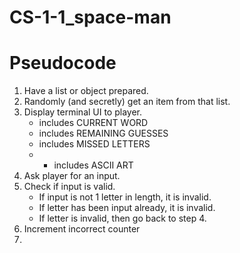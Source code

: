 # CS-1-1_space-man

# Pseudocode
1. Have a list or object prepared.
2. Randomly (and secretly) get an item from that list.
3. Display terminal UI to player.
	- includes CURRENT WORD
	- includes REMAINING GUESSES
	- includes MISSED LETTERS
	- * includes ASCII ART
4. Ask player for an input.
5. Check if input is valid.
	- If input is not 1 letter in length, it is invalid.
	- If letter has been input already, it is invalid.
	- If letter is invalid, then go back to step 4.
6. Increment incorrect counter
7.
